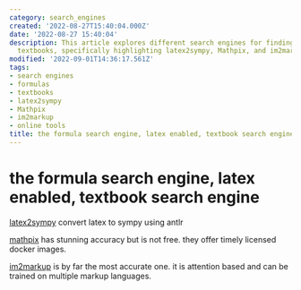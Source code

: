 ```yaml
---
category: search_engines
created: '2022-08-27T15:40:04.000Z'
date: '2022-08-27 15:40:04'
description: This article explores different search engines for finding formulas and
  textbooks, specifically highlighting latex2sympy, Mathpix, and im2markup.
modified: '2022-09-01T14:36:17.561Z'
tags:
- search engines
- formulas
- textbooks
- latex2sympy
- Mathpix
- im2markup
- online tools
title: the formula search engine, latex enabled, textbook search engine
---
```


# the formula search engine, latex enabled, textbook search engine

[latex2sympy](https://github.com/augustt198/latex2sympy) convert latex to sympy using antlr

[mathpix]() has stunning accuracy but is not free. they offer timely licensed docker images.

[im2markup]() is by far the most accurate one. it is attention based and can be trained on multiple markup languages.
